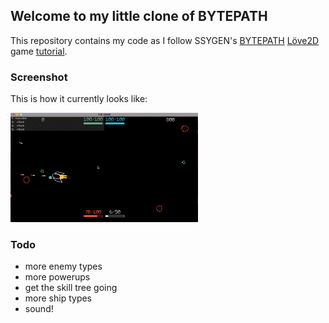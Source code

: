## Welcome to my little clone of BYTEPATH

This repository contains my code as I follow SSYGEN's [BYTEPATH](http://store.steampowered.com/app/760330/BYTEPATH/) [Löve2D](https://love2d.org/wiki/Main_Page) game [tutorial](https://github.com/SSYGEN/blog).

### Screenshot

This is how it currently looks like:

![game](game.gif)

### Todo

- more enemy types
- more powerups
- get the skill tree going
- more ship types
- sound!